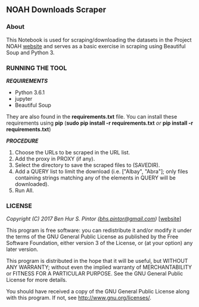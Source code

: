 ## NOAH Downloads Scraper
### About
This Notebook is used for scraping/downloading the datasets in the Project NOAH [website](http://noah.up.edu.ph/) and serves as a basic exercise in scraping using Beautiful Soup and Python 3.

### RUNNING THE TOOL
_**REQUIREMENTS**_
* Python 3.6.1
* jupyter
* Beautiful Soup

They are also found in the __requirements.txt__ file.
You can install these requirements using __pip__ (__sudo pip install -r requirements.txt__ _or_ __pip install -r requirements.txt__)

_**PROCEDURE**_
1. Choose the URLs to be scraped in the URL list.
2. Add the proxy in PROXY (if any).
3. Select the directory to save the scraped files to (SAVEDIR).
4. Add a QUERY list to limit the download (i.e. ["Albay", "Abra"]; only files containing strings matching any of the elements in QUERY will be downloaded).
5. Run All.

### LICENSE  
_Copyright (C) 2017 Ben Hur S. Pintor (bhs.pintor@gmail.com)_ [[website](https://benhur07b.github.io)]

This program is free software: you can redistribute it and/or modify it under the terms of the GNU General Public License as published by the Free Software Foundation, either version 3 of the License, or (at your option) any later version.

This program is distributed in the hope that it will be useful, but WITHOUT ANY WARRANTY; without even the implied warranty of MERCHANTABILITY or FITNESS FOR A PARTICULAR PURPOSE.  See the GNU General Public License for more details.

You should have received a copy of the GNU General Public License along with this program.  If not, see <http://www.gnu.org/licenses/>.